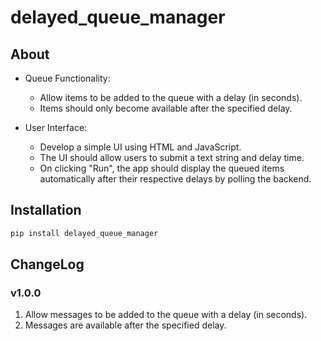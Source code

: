 # delayed_queue_manager

## About

- Queue Functionality:
    - Allow items to be added to the queue with a delay (in seconds).
    - Items should only become available after the specified delay.

- User Interface:
    - Develop a simple UI using HTML and JavaScript.
    - The UI should allow users to submit a text string and delay time.
    - On clicking "Run", the app should display the queued items automatically after their respective delays by polling
      the backend.

## Installation

```sh
pip install delayed_queue_manager
```

## ChangeLog

### v1.0.0

1. Allow messages to be added to the queue with a delay (in seconds).
2. Messages are available after the specified delay.